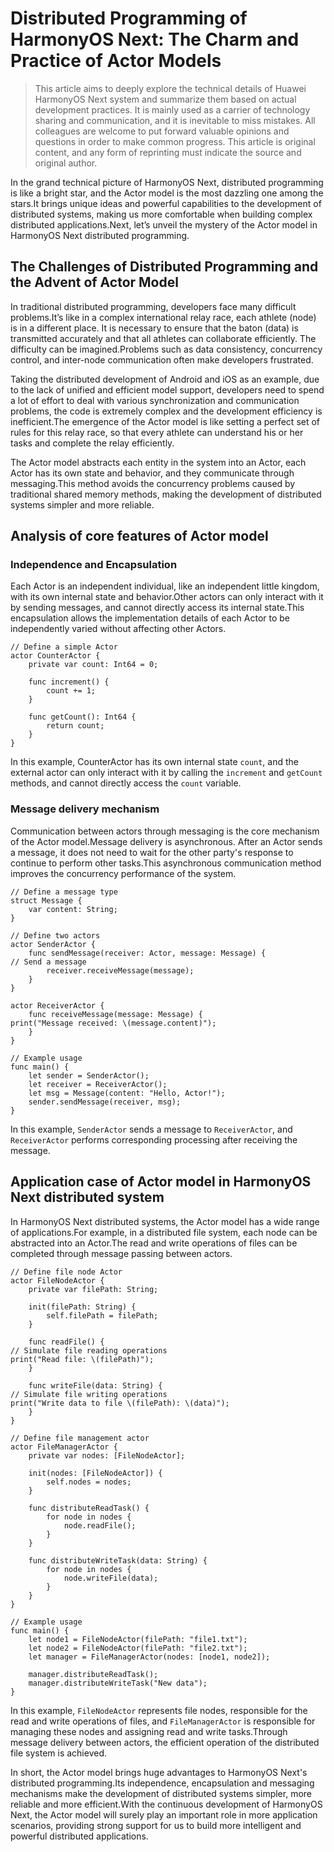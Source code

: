 # Distributed Programming of HarmonyOS Next: The Charm and Practice of Actor Models
> This article aims to deeply explore the technical details of Huawei HarmonyOS Next system and summarize them based on actual development practices.
It is mainly used as a carrier of technology sharing and communication, and it is inevitable to miss mistakes. All colleagues are welcome to put forward valuable opinions and questions in order to make common progress.
This article is original content, and any form of reprinting must indicate the source and original author.

In the grand technical picture of HarmonyOS Next, distributed programming is like a bright star, and the Actor model is the most dazzling one among the stars.It brings unique ideas and powerful capabilities to the development of distributed systems, making us more comfortable when building complex distributed applications.Next, let’s unveil the mystery of the Actor model in HarmonyOS Next distributed programming.

## The Challenges of Distributed Programming and the Advent of Actor Model
In traditional distributed programming, developers face many difficult problems.It’s like in a complex international relay race, each athlete (node) is in a different place. It is necessary to ensure that the baton (data) is transmitted accurately and that all athletes can collaborate efficiently. The difficulty can be imagined.Problems such as data consistency, concurrency control, and inter-node communication often make developers frustrated.

Taking the distributed development of Android and iOS as an example, due to the lack of unified and efficient model support, developers need to spend a lot of effort to deal with various synchronization and communication problems, the code is extremely complex and the development efficiency is inefficient.The emergence of the Actor model is like setting a perfect set of rules for this relay race, so that every athlete can understand his or her tasks and complete the relay efficiently.

The Actor model abstracts each entity in the system into an Actor, each Actor has its own state and behavior, and they communicate through messaging.This method avoids the concurrency problems caused by traditional shared memory methods, making the development of distributed systems simpler and more reliable.

## Analysis of core features of Actor model
### Independence and Encapsulation
Each Actor is an independent individual, like an independent little kingdom, with its own internal state and behavior.Other actors can only interact with it by sending messages, and cannot directly access its internal state.This encapsulation allows the implementation details of each Actor to be independently varied without affecting other Actors.

```cj
// Define a simple Actor
actor CounterActor {
    private var count: Int64 = 0;

    func increment() {
        count += 1;
    }

    func getCount(): Int64 {
        return count;
    }
}
```

In this example, CounterActor has its own internal state `count`, and the external actor can only interact with it by calling the `increment` and `getCount` methods, and cannot directly access the `count` variable.

### Message delivery mechanism
Communication between actors through messaging is the core mechanism of the Actor model.Message delivery is asynchronous. After an Actor sends a message, it does not need to wait for the other party's response to continue to perform other tasks.This asynchronous communication method improves the concurrency performance of the system.

```cj
// Define a message type
struct Message {
    var content: String;
}

// Define two actors
actor SenderActor {
    func sendMessage(receiver: Actor, message: Message) {
// Send a message
        receiver.receiveMessage(message);
    }
}

actor ReceiverActor {
    func receiveMessage(message: Message) {
print("Message received: \(message.content)");
    }
}

// Example usage
func main() {
    let sender = SenderActor();
    let receiver = ReceiverActor();
    let msg = Message(content: "Hello, Actor!");
    sender.sendMessage(receiver, msg);
}
```

In this example, `SenderActor` sends a message to `ReceiverActor`, and `ReceiverActor` performs corresponding processing after receiving the message.

## Application case of Actor model in HarmonyOS Next distributed system
In HarmonyOS Next distributed systems, the Actor model has a wide range of applications.For example, in a distributed file system, each node can be abstracted into an Actor.The read and write operations of files can be completed through message passing between actors.

```cj
// Define file node Actor
actor FileNodeActor {
    private var filePath: String;

    init(filePath: String) {
        self.filePath = filePath;
    }

    func readFile() {
// Simulate file reading operations
print("Read file: \(filePath)");
    }

    func writeFile(data: String) {
// Simulate file writing operations
print("Write data to file \(filePath): \(data)");
    }
}

// Define file management actor
actor FileManagerActor {
    private var nodes: [FileNodeActor];

    init(nodes: [FileNodeActor]) {
        self.nodes = nodes;
    }

    func distributeReadTask() {
        for node in nodes {
            node.readFile();
        }
    }

    func distributeWriteTask(data: String) {
        for node in nodes {
            node.writeFile(data);
        }
    }
}

// Example usage
func main() {
    let node1 = FileNodeActor(filePath: "file1.txt");
    let node2 = FileNodeActor(filePath: "file2.txt");
    let manager = FileManagerActor(nodes: [node1, node2]);

    manager.distributeReadTask();
    manager.distributeWriteTask("New data");
}
```

In this example, `FileNodeActor` represents file nodes, responsible for the read and write operations of files, and `FileManagerActor` is responsible for managing these nodes and assigning read and write tasks.Through message delivery between actors, the efficient operation of the distributed file system is achieved.

In short, the Actor model brings huge advantages to HarmonyOS Next's distributed programming.Its independence, encapsulation and messaging mechanisms make the development of distributed systems simpler, more reliable and more efficient.With the continuous development of HarmonyOS Next, the Actor model will surely play an important role in more application scenarios, providing strong support for us to build more intelligent and powerful distributed applications.
